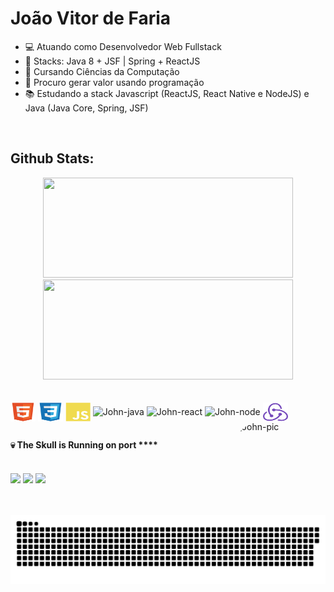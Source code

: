 
# João Vitor de Faria
- 💻 Atuando como Desenvolvedor Web Fullstack
- :notebook: Stacks: Java 8 + JSF | Spring + ReactJS 
- 🌱 Cursando Ciências da Computação
- 👯 Procuro gerar valor usando programação
- :books: Estudando a stack Javascript (ReactJS, React Native e NodeJS) e Java (Java Core, Spring, JSF)
<!-- - 📫 Entre em contato comigo: [![Linkedin Badge](https://img.shields.io/badge/-JoãoVitor-blue?style=flat-square&logo=Linkedin&logoColor=white&link=https://www.linkedin.com/in/jo%C3%A3o-vitor-faria-7604b617b/)](https://www.linkedin.com/in/jo%C3%A3o-vitor-faria-7604b617b/)
| [![Gmail Badge](https://img.shields.io/badge/-jvfaria015@gmail.com-c14438?style=flat-square&logo=Gmail&logoColor=white&link=mailto:jvfaria015@gmail.com)](mailto:jvfaria015@gmail.com) -->

<br/>

## Github Stats:

<div align="center">
  <img height="160em" width="400em" src="https://github-readme-stats.vercel.app/api?username=jvfaria&show_icons=true&theme=discord_old_blurple&include_all_commits=true&count_private=true"/>
  <img height="160em" width="400em" src="https://github-readme-stats.vercel.app/api/top-langs/?username=jvfaria&layout=compact&langs_count=7&theme=discord_old_blurple&card_width=465"/>
</div>

 <br/>
  
<div style="display: inline_block"><br/>
  <img align="center" alt="John-HTML" height="30" width="40" src="https://raw.githubusercontent.com/devicons/devicon/master/icons/html5/html5-original.svg">
  <img align="center" alt="John-CSS" height="30" width="40" src="https://raw.githubusercontent.com/devicons/devicon/master/icons/css3/css3-original.svg">
  <img align="center" alt="John-Js" height="30" width="40" src="https://raw.githubusercontent.com/devicons/devicon/master/icons/javascript/javascript-plain.svg">
  <img align="center" alt="John-java" height="30" width="40" src="https://cdn.jsdelivr.net/gh/devicons/devicon/icons/java/java-original.svg">
  <img align="center" alt="John-react" height="30" width="40" src="https://cdn.jsdelivr.net/gh/devicons/devicon/icons/react/react-original.svg">
  <img align="center" alt="John-node" height="30" width="40" src="https://cdn.jsdelivr.net/gh/devicons/devicon/icons/nodejs/nodejs-original.svg">
  <img align="center" alt="John-Js" height="30" width="40" src="https://raw.githubusercontent.com/devicons/devicon/master/icons/redux/redux-original.svg">
  <img align="right" alt="John-pic" height="150" style="border-radius:50px;" src="https://media.giphy.com/media/l3V0yA9zHe5m29sxW/giphy.gif" width="150" height="150">
</div>
 
 ##
 
  #### 💀 The Skull is Running on port ****
 
<br/>
  
<div>
  <a href="https://www.linkedin.com/in/jo%C3%A3o-vitor-faria-7604b617b/" target="_blank"><img src="https://img.shields.io/badge/-LinkedIn-%230077B5?style=for-the-badge&logo=linkedin&logoColor=white" target="_blank"></a>
  <a href="https://www.instagram.com/jvictor_f/" target="_blank"><img src="https://img.shields.io/badge/-Instagram-%23E4405F?style=for-the-badge&logo=instagram&logoColor=white" target="_blank"></a>
  <a href = "mailto: jvfaria015@gmail.com"><img src="https://img.shields.io/badge/Gmail-D14836?style=for-the-badge&logo=gmail&logoColor=white" ></a>
 
</div>
  
<br/>
  
<div>
  
  ![snake gif](https://github.com/jvfaria/jvfaria/blob/output/github-contribution-grid-snake.svg)
  
</div>



